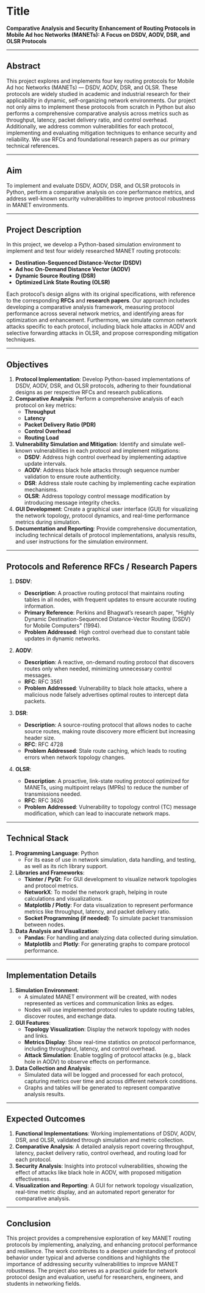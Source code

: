 # Title
**Comparative Analysis and Security Enhancement of Routing Protocols in Mobile Ad hoc Networks (MANETs): A Focus on DSDV, AODV, DSR, and OLSR Protocols**

---

## Abstract
This project explores and implements four key routing protocols for Mobile Ad hoc Networks (MANETs) — DSDV, AODV, DSR, and OLSR. These protocols are widely studied in academic and industrial research for their applicability in dynamic, self-organizing network environments. Our project not only aims to implement these protocols from scratch in Python but also performs a comprehensive comparative analysis across metrics such as throughput, latency, packet delivery ratio, and control overhead. Additionally, we address common vulnerabilities for each protocol, implementing and evaluating mitigation techniques to enhance security and reliability. We use RFCs and foundational research papers as our primary technical references.

---

## Aim
To implement and evaluate DSDV, AODV, DSR, and OLSR protocols in Python, perform a comparative analysis on core performance metrics, and address well-known security vulnerabilities to improve protocol robustness in MANET environments.

---

## Project Description
In this project, we develop a Python-based simulation environment to implement and test four widely researched MANET routing protocols:
- **Destination-Sequenced Distance-Vector (DSDV)**
- **Ad hoc On-Demand Distance Vector (AODV)**
- **Dynamic Source Routing (DSR)**
- **Optimized Link State Routing (OLSR)**

Each protocol’s design aligns with its original specifications, with reference to the corresponding **RFCs** and **research papers**. Our approach includes developing a comparative analysis framework, measuring protocol performance across several network metrics, and identifying areas for optimization and enhancement. Furthermore, we simulate common network attacks specific to each protocol, including black hole attacks in AODV and selective forwarding attacks in OLSR, and propose corresponding mitigation techniques.

---

## Objectives
1. **Protocol Implementation**: Develop Python-based implementations of DSDV, AODV, DSR, and OLSR protocols, adhering to their foundational designs as per respective RFCs and research publications.
2. **Comparative Analysis**: Perform a comprehensive analysis of each protocol on key metrics:
   - **Throughput**
   - **Latency**
   - **Packet Delivery Ratio (PDR)**
   - **Control Overhead**
   - **Routing Load**
3. **Vulnerability Simulation and Mitigation**: Identify and simulate well-known vulnerabilities in each protocol and implement mitigations:
   - **DSDV**: Address high control overhead by implementing adaptive update intervals.
   - **AODV**: Address black hole attacks through sequence number validation to ensure route authenticity.
   - **DSR**: Address stale route caching by implementing cache expiration mechanisms.
   - **OLSR**: Address topology control message modification by introducing message integrity checks.
4. **GUI Development**: Create a graphical user interface (GUI) for visualizing the network topology, protocol dynamics, and real-time performance metrics during simulation.
5. **Documentation and Reporting**: Provide comprehensive documentation, including technical details of protocol implementations, analysis results, and user instructions for the simulation environment.

---

## Protocols and Reference RFCs / Research Papers
1. **DSDV**:
   - **Description**: A proactive routing protocol that maintains routing tables in all nodes, with frequent updates to ensure accurate routing information.
   - **Primary Reference**: Perkins and Bhagwat’s research paper, "Highly Dynamic Destination-Sequenced Distance-Vector Routing (DSDV) for Mobile Computers" (1994).
   - **Problem Addressed**: High control overhead due to constant table updates in dynamic networks.
   
2. **AODV**:
   - **Description**: A reactive, on-demand routing protocol that discovers routes only when needed, minimizing unnecessary control messages.
   - **RFC**: RFC 3561
   - **Problem Addressed**: Vulnerability to black hole attacks, where a malicious node falsely advertises optimal routes to intercept data packets.

3. **DSR**:
   - **Description**: A source-routing protocol that allows nodes to cache source routes, making route discovery more efficient but increasing header size.
   - **RFC**: RFC 4728
   - **Problem Addressed**: Stale route caching, which leads to routing errors when network topology changes.

4. **OLSR**:
   - **Description**: A proactive, link-state routing protocol optimized for MANETs, using multipoint relays (MPRs) to reduce the number of transmissions needed.
   - **RFC**: RFC 3626
   - **Problem Addressed**: Vulnerability to topology control (TC) message modification, which can lead to inaccurate network maps.

---

## Technical Stack
1. **Programming Language**: Python
   - For its ease of use in network simulation, data handling, and testing, as well as its rich library support.
2. **Libraries and Frameworks**:
   - **Tkinter / PyQt**: For GUI development to visualize network topologies and protocol metrics.
   - **NetworkX**: To model the network graph, helping in route calculations and visualizations.
   - **Matplotlib / Plotly**: For data visualization to represent performance metrics like throughput, latency, and packet delivery ratio.
   - **Socket Programming (if needed)**: To simulate packet transmission between nodes.
3. **Data Analysis and Visualization**:
   - **Pandas**: For handling and analyzing data collected during simulation.
   - **Matplotlib** and **Plotly**: For generating graphs to compare protocol performance.

---

## Implementation Details
1. **Simulation Environment**:
   - A simulated MANET environment will be created, with nodes represented as vertices and communication links as edges.
   - Nodes will use implemented protocol rules to update routing tables, discover routes, and exchange data.
2. **GUI Features**:
   - **Topology Visualization**: Display the network topology with nodes and links.
   - **Metrics Display**: Show real-time statistics on protocol performance, including throughput, latency, and control overhead.
   - **Attack Simulation**: Enable toggling of protocol attacks (e.g., black hole in AODV) to observe effects on performance.
3. **Data Collection and Analysis**:
   - Simulated data will be logged and processed for each protocol, capturing metrics over time and across different network conditions.
   - Graphs and tables will be generated to represent comparative analysis results.

---

## Expected Outcomes
1. **Functional Implementations**: Working implementations of DSDV, AODV, DSR, and OLSR, validated through simulation and metric collection.
2. **Comparative Analysis**: A detailed analysis report covering throughput, latency, packet delivery ratio, control overhead, and routing load for each protocol.
3. **Security Analysis**: Insights into protocol vulnerabilities, showing the effect of attacks like black hole in AODV, with proposed mitigation effectiveness.
4. **Visualization and Reporting**: A GUI for network topology visualization, real-time metric display, and an automated report generator for comparative analysis.

---

## Conclusion
This project provides a comprehensive exploration of key MANET routing protocols by implementing, analyzing, and enhancing protocol performance and resilience. The work contributes to a deeper understanding of protocol behavior under typical and adverse conditions and highlights the importance of addressing security vulnerabilities to improve MANET robustness. The project also serves as a practical guide for network protocol design and evaluation, useful for researchers, engineers, and students in networking fields.

